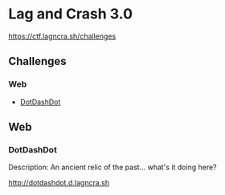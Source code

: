 # Lag and Crash 3.0

https://ctf.lagncra.sh/challenges

## Challenges

### Web
- [DotDashDot](#DotDashDot)






## Web

### DotDashDot

Description: An ancient relic of the past... what's it doing here?

http://dotdashdot.d.lagncra.sh




